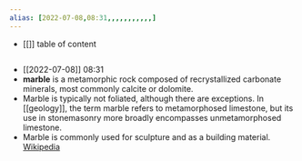 ```yaml
---
alias: [2022-07-08,08:31,,,,,,,,,,,]
---
```

- [[]]
table of content
```toc
```

- [[2022-07-08]] 08:31
- **marble** is a metamorphic rock composed of recrystallized carbonate minerals, most commonly calcite or dolomite.
- Marble is typically not foliated, although there are exceptions. In [[geology]], the term marble refers to metamorphosed limestone, but its use in stonemasonry more broadly encompasses unmetamorphosed limestone.
- Marble is commonly used for sculpture and as a building material.
[Wikipedia](https://en.wikipedia.org/wiki/Marble)